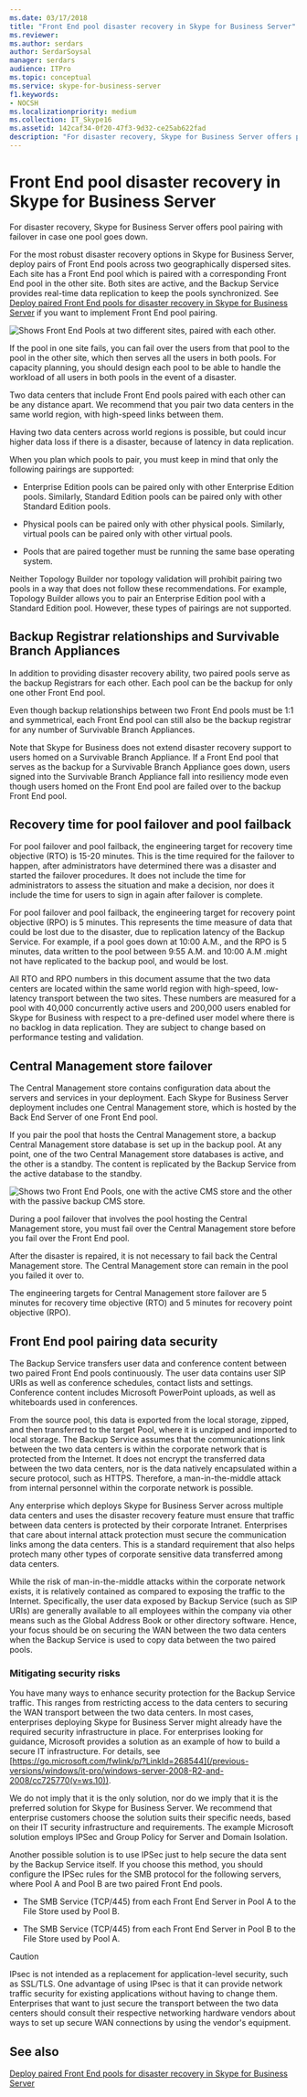```yaml
---
ms.date: 03/17/2018
title: "Front End pool disaster recovery in Skype for Business Server"
ms.reviewer: 
ms.author: serdars
author: SerdarSoysal
manager: serdars
audience: ITPro
ms.topic: conceptual
ms.service: skype-for-business-server
f1.keywords:
- NOCSH
ms.localizationpriority: medium
ms.collection: IT_Skype16
ms.assetid: 142caf34-0f20-47f3-9d32-ce25ab622fad
description: "For disaster recovery, Skype for Business Server offers pool pairing with failover in case one pool goes down."
---
```


# Front End pool disaster recovery in Skype for Business Server
 
For disaster recovery, Skype for Business Server offers pool pairing with failover in case one pool goes down.
  
For the most robust disaster recovery options in Skype for Business Server, deploy pairs of Front End pools across two geographically dispersed sites. Each site has a Front End pool which is paired with a corresponding Front End pool in the other site. Both sites are active, and the Backup Service provides real-time data replication to keep the pools synchronized. See [Deploy paired Front End pools for disaster recovery in Skype for Business Server](../../deploy/deploy-high-availability-and-disaster-recovery/front-end-pools-for-disaster-recovery.md) if you want to implement Front End pool pairing.
  
![Shows Front End Pools at two different sites, paired with each other.](../../media/f74533c0-a10e-4f18-85a8-b9a008497573.jpg)
  
If the pool in one site fails, you can fail over the users from that pool to the pool in the other site, which then serves all the users in both pools. For capacity planning, you should design each pool to be able to handle the workload of all users in both pools in the event of a disaster.
  
Two data centers that include Front End pools paired with each other can be any distance apart. We recommend that you pair two data centers in the same world region, with high-speed links between them. 
  
Having two data centers across world regions is possible, but could incur higher data loss if there is a disaster, because of latency in data replication.
  
When you plan which pools to pair, you must keep in mind that only the following pairings are supported:
  
- Enterprise Edition pools can be paired only with other Enterprise Edition pools. Similarly, Standard Edition pools can be paired only with other Standard Edition pools.
    
- Physical pools can be paired only with other physical pools. Similarly, virtual pools can be paired only with other virtual pools.
    
- Pools that are paired together must be running the same base operating system.
    
Neither Topology Builder nor topology validation will prohibit pairing two pools in a way that does not follow these recommendations. For example, Topology Builder allows you to pair an Enterprise Edition pool with a Standard Edition pool. However, these types of pairings are not supported.
  
## Backup Registrar relationships and Survivable Branch Appliances

In addition to providing disaster recovery ability, two paired pools serve as the backup Registrars for each other. Each pool can be the backup for only one other Front End pool.
  
Even though backup relationships between two Front End pools must be 1:1 and symmetrical, each Front End pool can still also be the backup registrar for any number of Survivable Branch Appliances.
  
Note that Skype for Business does not extend disaster recovery support to users homed on a Survivable Branch Appliance. If a Front End pool that serves as the backup for a Survivable Branch Appliance goes down, users signed into the Survivable Branch Appliance fall into resiliency mode even though users homed on the Front End pool are failed over to the backup Front End pool.
  
## Recovery time for pool failover and pool failback

For pool failover and pool failback, the engineering target for recovery time objective (RTO) is 15-20 minutes. This is the time required for the failover to happen, after administrators have determined there was a disaster and started the failover procedures. It does not include the time for administrators to assess the situation and make a decision, nor does it include the time for users to sign in again after failover is complete.
  
For pool failover and pool failback, the engineering target for recovery point objective (RPO) is 5 minutes. This represents the time measure of data that could be lost due to the disaster, due to replication latency of the Backup Service. For example, if a pool goes down at 10:00 A.M., and the RPO is 5 minutes, data written to the pool between 9:55 A.M. and 10:00 A.M .might not have replicated to the backup pool, and would be lost.
  
All RTO and RPO numbers in this document assume that the two data centers are located within the same world region with high-speed, low-latency transport between the two sites. These numbers are measured for a pool with 40,000 concurrently active users and 200,000 users enabled for Skype for Business with respect to a pre-defined user model where there is no backlog in data replication. They are subject to change based on performance testing and validation.
  
## Central Management store failover

The Central Management store contains configuration data about the servers and services in your deployment. Each Skype for Business Server deployment includes one Central Management store, which is hosted by the Back End Server of one Front End pool.
  
If you pair the pool that hosts the Central Management store, a backup Central Management store database is set up in the backup pool. At any point, one of the two Central Management store databases is active, and the other is a standby. The content is replicated by the Backup Service from the active database to the standby.
  
![Shows two Front End Pools, one with the active CMS store and the other with the passive backup CMS store.](../../media/aa479398-eb56-4854-8d50-1eff39c58a56.jpg)
  
During a pool failover that involves the pool hosting the Central Management store, you must fail over the Central Management store before you fail over the Front End pool.
  
After the disaster is repaired, it is not necessary to fail back the Central Management store. The Central Management store can remain in the pool you failed it over to.
  
The engineering targets for Central Management store failover are 5 minutes for recovery time objective (RTO) and 5 minutes for recovery point objective (RPO).
  
## Front End pool pairing data security

The Backup Service transfers user data and conference content between two paired Front End pools continuously. The user data contains user SIP URIs as well as conference schedules, contact lists and settings. Conference content includes Microsoft PowerPoint uploads, as well as whiteboards used in conferences.
  
From the source pool, this data is exported from the local storage, zipped, and then transferred to the target Pool, where it is unzipped and imported to local storage. The Backup Service assumes that the communications link between the two data centers is within the corporate network that is protected from the Internet. It does not encrypt the transferred data between the two data centers, nor is the data natively encapsulated within a secure protocol, such as HTTPS. Therefore, a man-in-the-middle attack from internal personnel within the corporate network is possible.
  
Any enterprise which deploys Skype for Business Server across multiple data centers and uses the disaster recovery feature must ensure that traffic between data centers is protected by their corporate Intranet. Enterprises that care about internal attack protection must secure the communication links among the data centers. This is a standard requirement that also helps protech many other types of corporate sensitive data transferred among data centers.
  
While the risk of man-in-the-middle attacks within the corporate network exists, it is relatively contained as compared to exposing the traffic to the Internet. Specifically, the user data exposed by Backup Service (such as SIP URIs) are generally available to all employees within the company via other means such as the Global Address Book or other directory software. Hence, your focus should be on securing the WAN between the two data centers when the Backup Service is used to copy data between the two paired pools.
  
### Mitigating security risks

You have many ways to enhance security protection for the Backup Service traffic. This ranges from restricting access to the data centers to securing the WAN transport between the two data centers. In most cases, enterprises deploying Skype for Business Server might already have the required security infrastructure in place. For enterprises looking for guidance, Microsoft provides a solution as an example of how to build a secure IT infrastructure. For details, see [https://go.microsoft.com/fwlink/p/?LinkId=268544](/previous-versions/windows/it-pro/windows-server-2008-R2-and-2008/cc725770(v=ws.10)). 
  
We do not imply that it is the only solution, nor do we imply that it is the preferred solution for Skype for Business Server. We recommend that enterprise customers choose the solution suits their specific needs, based on their IT security infrastructure and requirements. The example Microsoft solution employs IPSec and Group Policy for Server and Domain Isolation.
  
Another possible solution is to use IPSec just to help secure the data sent by the Backup Service itself. If you choose this method, you should configure the IPSec rules for the SMB protocol for the following servers, where Pool A and Pool B are two paired Front End pools.
  
- The SMB Service (TCP/445) from each Front End Server in Pool A to the File Store used by Pool B.
    
- The SMB Service (TCP/445) from each Front End Server in Pool B to the File Store used by Pool A.
    
> [!CAUTION]
>  IPsec is not intended as a replacement for application-level security, such as SSL/TLS. One advantage of using IPsec is that it can provide network traffic security for existing applications without having to change them. Enterprises that want to just secure the transport between the two data centers should consult their respective networking hardware vendors about ways to set up secure WAN connections by using the vendor's equipment.
  
## See also

[Deploy paired Front End pools for disaster recovery in Skype for Business Server](../../deploy/deploy-high-availability-and-disaster-recovery/front-end-pools-for-disaster-recovery.md)
